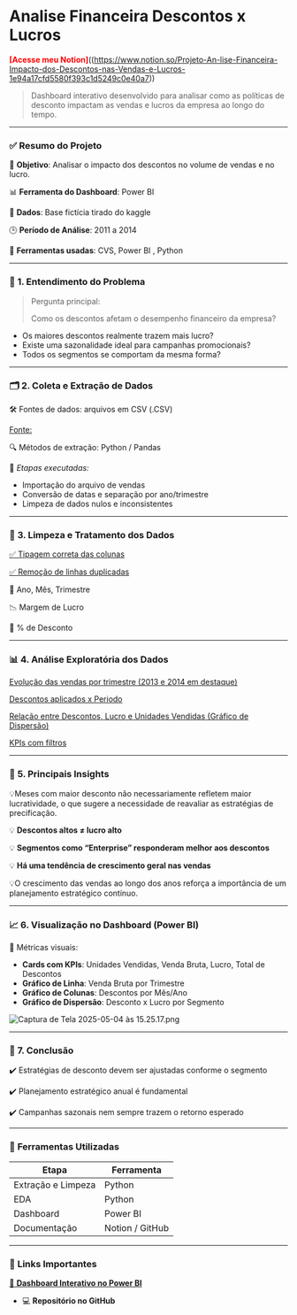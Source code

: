 # Analise Financeira Descontos x Lucros

<span style="color:red;"><strong>[Acesse meu Notion]</strong></span>((https://www.notion.so/Projeto-An-lise-Financeira-Impacto-dos-Descontos-nas-Vendas-e-Lucros-1e94a17cfd5580f393c1d5249c0e40a7))


> Dashboard interativo desenvolvido para analisar como as políticas de desconto impactam as vendas e lucros da empresa ao longo do tempo.
> 

---

### ✅ **Resumo do Projeto**

📌 **Objetivo**: Analisar o impacto dos descontos no volume de vendas e no lucro.

📊 **Ferramenta do Dashboard**: Power BI

📁 **Dados**: Base fictícia tirado do kaggle

🕒 **Período de Análise**: 2011 a 2014

🔧 **Ferramentas usadas**: CVS,  Power BI , Python 

---

### 🧠 **1. Entendimento do Problema**

> Pergunta principal:
> 
> 
> Como os descontos afetam o desempenho financeiro da empresa?
> 
- Os maiores descontos realmente trazem mais lucro?
- Existe uma sazonalidade ideal para campanhas promocionais?
- Todos os segmentos se comportam da mesma forma?

---

### 🗂️ **2. Coleta e Extração de Dados**

🛠️ Fontes de dados: arquivos em CSV (.CSV)

[Fonte:](https://www.notion.so/Fonte-1eb4a17cfd55800bb9c5cd166c84dc55?pvs=21)

🔍 Métodos de extração: Python / Pandas 

📌 *Etapas executadas:*

- Importação do arquivo de vendas
- Conversão de datas e separação por ano/trimestre
- Limpeza de dados nulos e inconsistentes

---

### 🧹 **3. Limpeza e Tratamento dos Dados**

[✅ Tipagem correta das colunas](https://www.notion.so/Tipagem-correta-das-colunas-1eb4a17cfd5580419f53d5a403f6cfe5?pvs=21)

[✅ Remoção de linhas duplicadas](https://www.notion.so/Remo-o-de-linhas-duplicadas-1eb4a17cfd5580de8225e19af3c7fd67?pvs=21)

📅 Ano, Mês, Trimestre

📉 Margem de Lucro

🎯 % de Desconto

---

### 📊 **4. Análise Exploratória dos Dados**

[Evolução das vendas por trimestre (2013 e 2014 em destaque)](https://www.notion.so/Evolu-o-das-vendas-por-trimestre-2013-e-2014-em-destaque-1e94a17cfd5580609e4af080da452c57?pvs=21)

[Descontos aplicados x Periodo](https://www.notion.so/Descontos-aplicados-x-Periodo-1e94a17cfd5580f99c93ddf2cb01da3b?pvs=21)

[Relação entre Descontos, Lucro e Unidades Vendidas (Gráfico de Dispersão)](https://www.notion.so/Rela-o-entre-Descontos-Lucro-e-Unidades-Vendidas-Gr-fico-de-Dispers-o-1e94a17cfd5580ce8e79ef46e71d648e?pvs=21)

[KPIs com filtros](https://www.notion.so/KPIs-com-filtros-1e94a17cfd55805984dcdcc57fa1be2d?pvs=21)

---

### 📌 **5. Principais Insights**

💡Meses com maior desconto não necessariamente refletem maior lucratividade, o que sugere a necessidade de reavaliar as estratégias de precificação.

💡 **Descontos altos ≠ lucro alto**

💡 **Segmentos como “Enterprise” responderam melhor aos descontos**

💡 **Há uma tendência de crescimento geral nas vendas**

💡O crescimento das vendas ao longo dos anos reforça a importância de um planejamento estratégico contínuo.

---

### 📈 **6. Visualização no Dashboard (Power BI)**

📍 Métricas visuais:

- **Cards com KPIs**: Unidades Vendidas, Venda Bruta, Lucro, Total de Descontos
- **Gráfico de Linha**: Venda Bruta por Trimestre
- **Gráfico de Colunas**: Descontos por Mês/Ano
- **Gráfico de Dispersão**: Desconto x Lucro por Segmento

![Captura de Tela 2025-05-04 às 15.25.17.png](attachment:738b587c-2c9a-4e49-a213-5af26f89ea37:Captura_de_Tela_2025-05-04_as_15.25.17.png)

---

### 🧩 **7. Conclusão**

✔️ Estratégias de desconto devem ser ajustadas conforme o segmento

✔️ Planejamento estratégico anual é fundamental

✔️ Campanhas sazonais nem sempre trazem o retorno esperado

---

### 🧰 **Ferramentas Utilizadas**

| Etapa | Ferramenta |
| --- | --- |
| Extração e Limpeza | Python |
| EDA | Python |
| Dashboard | Power BI |
| Documentação | Notion / GitHub |

---

### 📁 **Links Importantes**

[🔗 **Dashboard Interativo no Power BI**](https://www.notion.so/Dashboard-Interativo-no-Power-BI-1e94a17cfd55808ea5bcffafa7cfe440?pvs=21)

- 💻 **Repositório no GitHub**
